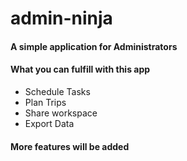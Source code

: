 # admin-ninja
<h4> A simple application for Administrators </h4>

<h4> What you can fulfill with this app </h4>
<ul>
    <li> Schedule Tasks </li>
    <li> Plan Trips </li>
    <li> Share workspace </li>
    <li> Export Data </li>
</ul>

<h4> More features will be added </h4>
